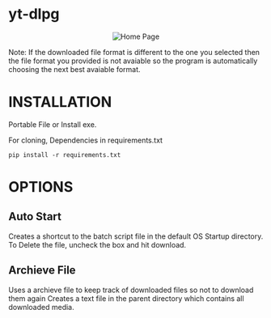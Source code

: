 # yt-dlpg



<p align="center">
  <img src="https://github.com/HauseMasterZ/yt-dlpg/assets/113833707/b77d1e6d-6092-43df-85fe-130ccbd5eccf" alt="Home Page"/>
</p>

Note: If the downloaded file format is different to the one you selected then the file format you provided is not avaiable so the program is automatically choosing the next best avaiable format.

# INSTALLATION
Portable File or Install exe.


For cloning, Dependencies in requirements.txt


``` pip install -r requirements.txt ```


# OPTIONS
## Auto Start
Creates a shortcut to the batch script file in the default OS Startup directory.
To Delete the file, uncheck the box and hit download.

## Archieve File
Uses a archieve file to keep track of downloaded files so not to download them again
Creates a text file in the parent directory which contains all downloaded media.

